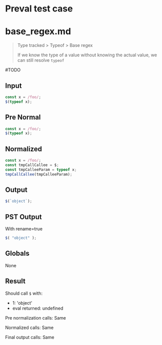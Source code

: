 # Preval test case

# base_regex.md

> Type tracked > Typeof > Base regex
>
> If we know the type of a value without knowing the actual value, we can still resolve `typeof`

#TODO

## Input

`````js filename=intro
const x = /foo/;
$(typeof x);
`````

## Pre Normal


`````js filename=intro
const x = /foo/;
$(typeof x);
`````

## Normalized


`````js filename=intro
const x = /foo/;
const tmpCallCallee = $;
const tmpCalleeParam = typeof x;
tmpCallCallee(tmpCalleeParam);
`````

## Output


`````js filename=intro
$(`object`);
`````

## PST Output

With rename=true

`````js filename=intro
$( "object" );
`````

## Globals

None

## Result

Should call `$` with:
 - 1: 'object'
 - eval returned: undefined

Pre normalization calls: Same

Normalized calls: Same

Final output calls: Same
